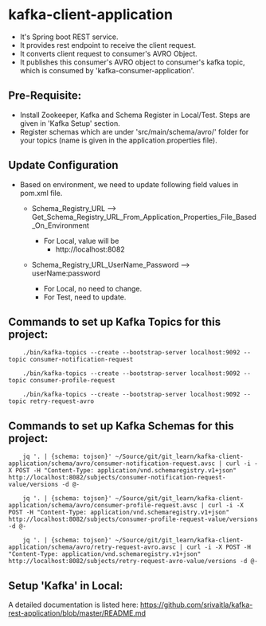 # kafka-client-application
- It's Spring boot REST service.
- It provides rest endpoint to receive the client request.
- It converts client request to consumer's AVRO Object.
- It publishes this consumer's AVRO object to consumer's kafka topic, which is consumed by 'kafka-consumer-application'.

## Pre-Requisite:

- Install Zookeeper, Kafka and Schema Register in Local/Test. Steps are given in 'Kafka Setup' section.
- Register schemas which are under 'src/main/schema/avro/' folder for your topics (name is given in the application.properties file).

## Update Configuration
- Based on environment, we need to update following field values in pom.xml file.
    - Schema_Registry_URL --> Get_Schema_Registry_URL_From_Application_Properties_File_Based_On_Environment
        - For Local, value will be
            - http://localhost:8082

    - Schema_Registry_URL_UserName_Password --> userName:password
        - For Local, no need to change.
        - For Test, need to update.


## Commands to set up Kafka Topics for this project:

        ./bin/kafka-topics --create --bootstrap-server localhost:9092 --topic consumer-notification-request

        ./bin/kafka-topics --create --bootstrap-server localhost:9092 --topic consumer-profile-request

        ./bin/kafka-topics --create --bootstrap-server localhost:9092 --topic retry-request-avro


## Commands to set up Kafka Schemas for this project:

        jq '. | {schema: tojson}' ~/Source/git/git_learn/kafka-client-application/schema/avro/consumer-notification-request.avsc | curl -i -X POST -H "Content-Type: application/vnd.schemaregistry.v1+json" http://localhost:8082/subjects/consumer-notification-request-value/versions -d @-

        jq '. | {schema: tojson}' ~/Source/git/git_learn/kafka-client-application/schema/avro/consumer-profile-request.avsc | curl -i -X POST -H "Content-Type: application/vnd.schemaregistry.v1+json" http://localhost:8082/subjects/consumer-profile-request-value/versions -d @-

        jq '. | {schema: tojson}' ~/Source/git/git_learn/kafka-client-application/schema/avro/retry-request-avro.avsc | curl -i -X POST -H "Content-Type: application/vnd.schemaregistry.v1+json" http://localhost:8082/subjects/retry-request-avro-value/versions -d @-


## Setup 'Kafka' in Local:

A detailed documentation is listed here: https://github.com/srivaitla/kafka-rest-application/blob/master/README.md